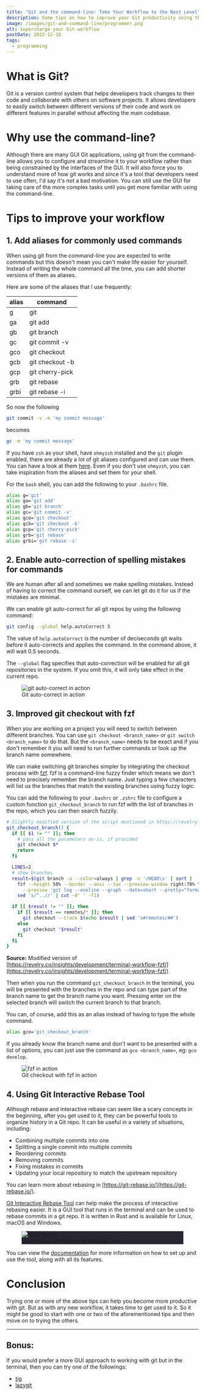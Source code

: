 ```yaml
---
title: "Git and the command-line: Take Your Workflow to the Next Level"
description: Some tips on how to improve your Git productivity using the command-line
image: /images/git-and-command-line/programmer.png
alt: Supercharge your Git-workflow
postDate: 2022-12-18
tags:
  - programming
---
```


# What is Git?
Git is a version control system that helps developers track changes to their code and collaborate with others on software projects. It allows developers to easily switch between different versions of their code and work on different features in parallel without affecting the main codebase.

# Why use the command-line?
Although there are many GUI Git applications, using git from the command-line allows you to configure and streamline it to your workflow rather than being constrained by the interfaces of the GUI. It will also force you to understand more of how git works and since it's a tool that developers need to use often, I'd say it's not a bad motivation. You can still use the GUI for taking care of the more complex tasks until you get more familiar with using the command-line.

# Tips to improve your workflow

## 1\. Add aliases for commonly used commands

When using git from the command-line you are expected to write commands but this doesn't mean you can't make life easier for yourself. Instead of writing the whole command all the time, you can add shorter versions of them as aliases.

Here are some of the aliases that I use frequently:

<div class="flex justify-center">
  <table class="table-auto justify-center mb-4">
    <thead>
      <tr>
        <th>alias</th>
        <th>command</th>
      </tr>
    </thead>
    <tbody class="font-mono">
      <tr>
        <td>g</td>
        <td>git</td>
      </tr>
      <tr>
        <td>ga</td>
        <td>git add</td>
      </tr>
      <tr>
        <td>gb</td>
        <td>git branch</td>
      </tr>
      <tr>
        <td>gc</td>
        <td>git commit -v</td>
      </tr>
      <tr>
        <td>gco</td>
        <td>git checkout</td>
      </tr>
      <tr>
        <td>gcb</td>
        <td>git checkout -b</td>
      </tr>
      <tr>
        <td>gcp</td>
        <td>git cherry-pick</td>
      </tr>
      <tr>
        <td>grb</td>
        <td>git rebase</td>
      </tr>
      <tr>
        <td>grbi</td>
        <td>git rebase -i</td>
      </tr>
    </tbody>
  </table>
</div>

So now the following

```bash
git commit -v -m 'my commit message'
```

becomes

```bash
gc -m 'my commit message'
```

If you have `zsh` as your shell, have `ohmyzsh` installed and the `git` plugin enabled, there are already a lot of git aliases configured and can use them. You can have a look at them [here](https://github.com/ohmyzsh/ohmyzsh/blob/master/plugins/git/git.plugin.zsh). Even if you don't use `ohmyzsh`, you can take inspiration from the aliases and set them for your shell.

For the `bash` shell, you can add the following to your `.bashrc` file.

```bash
alias g='git'
alias ga='git add'
alias gb='git branch'
alias gc='git commit -v'
alias gco='git checkout'
alias gcb='git checkout -b'
alias gcp='git cherry-pick'
alias grb='git rebase'
alias grbi='git rebase -i'
```

## 2\. Enable auto-correction of spelling mistakes for commands

We are human after all and sometimes we make spelling mistakes. Instead of having to correct the command ourself, we can let git do it for us if the mistakes are minimal.

We can enable git auto-correct for all git repos by using the following command:

```bash
git config --global help.autoCorrect 5
```

The value of `help.autoCorrect` is the number of deciseconds git waits before it auto-corrects and applies the command. In the command above, it will wait 0.5 seconds.

The `--global` flag specifies that auto-correction will be enabled for all git repositories in the system. If you omit this, it will only take effect in the current repo.

<figure class="image">
  <div>
    <img src="/images/git-and-command-line/git-autocorrect.png" alt="git auto-correct in action"/>
  </div>
  <figcaption>Git auto-correct in action</figcaption>
</figure>

## 3\. Improved git checkout with fzf

When you are working on a project you will need to switch between different branches. You can use `git checkout <branch_name>` or `git switch <branch_name>` to do that. But the `<branch_name>` needs to be exact and if you don't remember it you will need to run further commands or look up the branch name somewhere.

We can make switching git branches simpler by integrating the checkout process with [fzf](https://github.com/junegunn/fzf). fzf is a command-line fuzzy finder which means we don't need to precisely remember the branch name. Just typing a few characters will list us the branches that match the existing branches using fuzzy logic.

You can add the following to your `.bashrc` or `.zshrc` file to configure a custom function `git_checkout_branch` to run fzf with the list of branches in the repo, which you can then search fuzzily.

```bash
# Slightly modified version of the script mentioned in https://revelry.co/insights/development/terminal-workflow-fzf/
git_checkout_branch() {
  if [[ $1 != "" ]]; then
    # pass all the parameters as-is, if provided
    git checkout $*
    return
  fi

  LINES=2
  # show branches
  result=$(git branch -a --color=always | grep -v '/HEAD\s' | sort |
    fzf --height 50% --border --ansi --tac --preview-window right:70% \
      --preview 'git log --oneline --graph --date=short --pretty="format:%C(auto)%cd %h%d %s" $(sed s/^..// <<< {} | cut -d" " -f1) | head -'$LINES |
    sed 's/^..//' | cut -d' ' -f1)

  if [[ $result != "" ]]; then
    if [[ $result == remotes/* ]]; then
      git checkout --track $(echo $result | sed 's#remotes/##')
    else
      git checkout "$result"
    fi
  fi
}
```
**Source:** Modified version of [https://revelry.co/insights/development/terminal-workflow-fzf/](https://revelry.co/insights/development/terminal-workflow-fzf/)

Then when you run the command `git_checkout_branch` in the terminal, you will be presented with the branches in the repo and can type part of the branch name to get the branch name you want. Pressing enter on the selected branch will switch the current branch to that branch.

You can, of course, add this as an alias instead of having to type the whole command.

```bash
alias gco='git_checkout_branch'
```

If you already know the branch name and don't want to be presented with a list of options, you can just use the command as `gco <branch_name>`, eg: `gco develop`.

<figure class="image">
  <div>
    <img src="/images/git-and-command-line/git-checkout-fzf.gif" alt="fzf in action"/>
  </div>
  <figcaption>Git checkout with fzf in action</figcaption>
</figure>

## 4\. Using Git Interactive Rebase Tool

Although rebase and interactive rebase can seem like a scary concepts in the beginning, after you get used to it, they can be powerful tools to organize history in a Git repo. It can be useful in a variety of situations, including:

<ul class="list">
  <li>Combining multiple commits into one</li>
  <li>Splitting a single commit into multiple commits</li>
  <li>Reordering commits</li>
  <li>Removing commits</li>
  <li>Fixing mistakes in commits</li>
  <li>Updating your local repository to match the upstream repository</li>
</ul>

You can learn more about rebasing in [https://git-rebase.io/](https://git-rebase.io/).

[Git Interactive Rebase Tool](https://github.com/MitMaro/git-interactive-rebase-tool) can help make the process of interactive rebasing easier. It is a GUI tool that runs in the terminal and can be used to rebase commits in a git repo. It is written in Rust and is available for Linux, macOS and Windows.

<figure class="image" style="background: #272733">
  <div>
    <img src="/images/git-and-command-line/interactive-rebase-tool.gif" alt="fzf in action"/>
  </div>
  <figcaption>Basic usage of Interactive Rebase Tool</figcaption>
</figure>

You can view the [documentation](https://mitmaro.github.io/git-interactive-rebase-tool/) for more information on how to set up and use the tool, along with all its features.

# Conclusion

Trying one or more of the above tips can help you become more productive with git. But as with any new workflow, it takes time to get used to it. So it might be good to start with one or two of the aforementioned tips and then move on to trying the others.

<hr>

## Bonus:

If you would prefer a more GUI approach to working with git but in the terminal, then you can try one of the followings:

<ul class="list">
  <li><a href="https://github.com/jonas/tig">tig</a></li>
  <li><a href="https://github.com/jesseduffield/lazygit">lazygit</a></li>
</ul>
